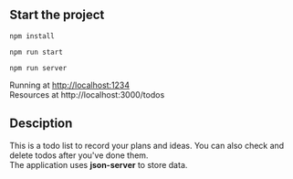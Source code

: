 ## Start the project

    npm install  

    npm run start 

    npm run server

Running at  <http://localhost:1234>  
Resources at http://localhost:3000/todos

## Desciption

This is a todo list to record your plans and ideas.  You can also check and delete todos after you've done them.   
The application uses **json-server** to store data.